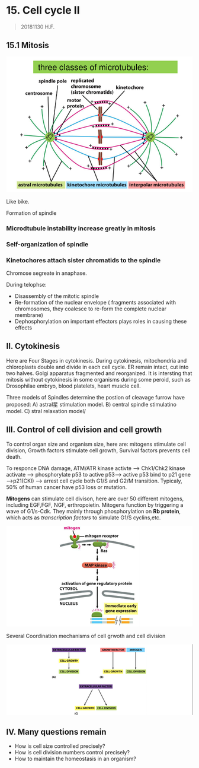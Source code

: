 # 15. Cell cycle II
> 20181130 H.F.

## 15.1 Mitosis

![Class Microtubules](15/15_ClassMicrotubules.png)

Like bike.

Formation of spindle

### Microdtubule instability increase greatly in mitosis

### Self-organization of spindle

### Kinetochores attach sister chromatids to the spindle
Chromose segreate in anaphase.

During telophse:
- Disassembly of the mitotic spindle
- Re-formation of the nuclear envelope ( fragments associated with chromosomes,
they coalesce to re-form the complete nuclear membrane)
- Dephosphorylation on important effectors plays roles in causing these effects

## II. Cytokinesis
Here are Four Stages in cytokinesis. During cytokinesis, mitochondria and
chloroplasts double and divide in each cell cycle. ER remain intact, cut into
two halves. Golgi apparatus fragmented and reorganized. It is intersting that
mitosis without cytokinesis in some organisms during some peroid, such as
Drosophilae embryo, blood platelets, heart muscle cell.

Three models of Spindles determine the postion of cleavage furrow have proposed:
 A) astral星 stimulation model.
 B) central spindle stimulatino model.
 C) stral relaxation model/

## III. Control of cell division and cell growth
To control organ size and organism size, here are: mitogens stimulate cell
division, Growth factors stimulate cell growth, Survival factors prevents cell
death.

To responce DNA damage, ATM/ATR kinase activte --> Chk1/Chk2 kinase activate -->
phosphorylate p53 to active p53--> active p53 bind to p21 gene -->p21(CKI) -->
arrest cell cycle both G1/S and G2/M transition. Typicaly, 50% of human cancer
have p53 loss or mutation.

**Mitogens** can stimulate cell divison, here are over 50 different mitogens,
including EGF,FGF, NGF, erthropoietin. Mitogens function by triggering a wave
of G1/s-Cdk. They mainly through phosphorylation on **Rb protein**, which acts
as _transcription factors_ to simulate G1/S cyclins,etc.

![mitogen controll cell cycle](15/Mitogens.png)

Several Coordination mechanisms of cell grwoth and cell division

![Coordination mechanisms](15/Coordination_mechanisms.png)


## IV. Many questions remain
- How is cell size controlled precisely?
- How is cell division numbers control precisely?
- How to maintain the homeostasis in an organism?
